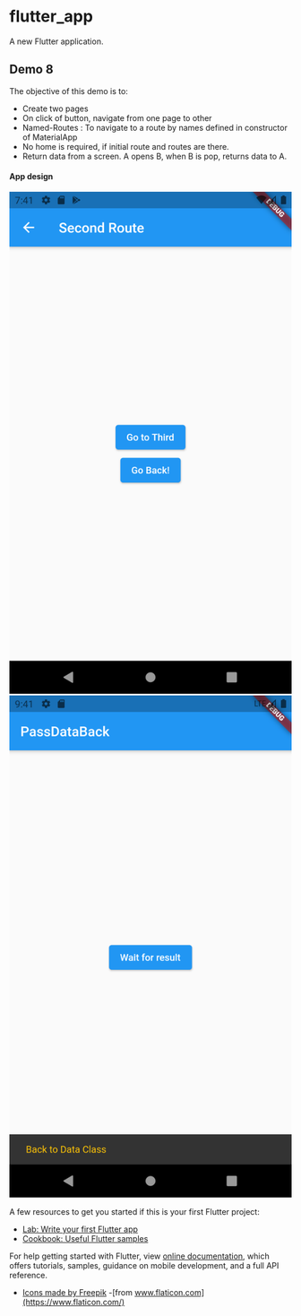 # flutter_app

A new Flutter application.

## Demo 8

The objective of this demo is to:
- Create two pages
- On click of button, navigate from one page to other
- Named-Routes : To navigate to a route by names defined in constructor of MaterialApp
- No home is required, if initial route and routes are there.
- Return data from a screen. A opens B, when B is pop, returns data to A.


#### App design ####
![picture alt](https://raw.githubusercontent.com/HimanshuSharma13/Flutter/feature_d8_navigation/screens/home3.png "App design screens")
![picture alt](https://raw.githubusercontent.com/HimanshuSharma13/Flutter/feature_d8_navigation/screens/home5.png "App design screens")


A few resources to get you started if this is your first Flutter project:

- [Lab: Write your first Flutter app](https://flutter.dev/docs/get-started/codelab)
- [Cookbook: Useful Flutter samples](https://flutter.dev/docs/cookbook)

For help getting started with Flutter, view 
[online documentation](https://flutter.dev/docs), which offers tutorials,
samples, guidance on mobile development, and a full API reference.

- [Icons made by Freepik](https://www.freepik.com)
 -[from www.flaticon.com](https://www.flaticon.com/)
